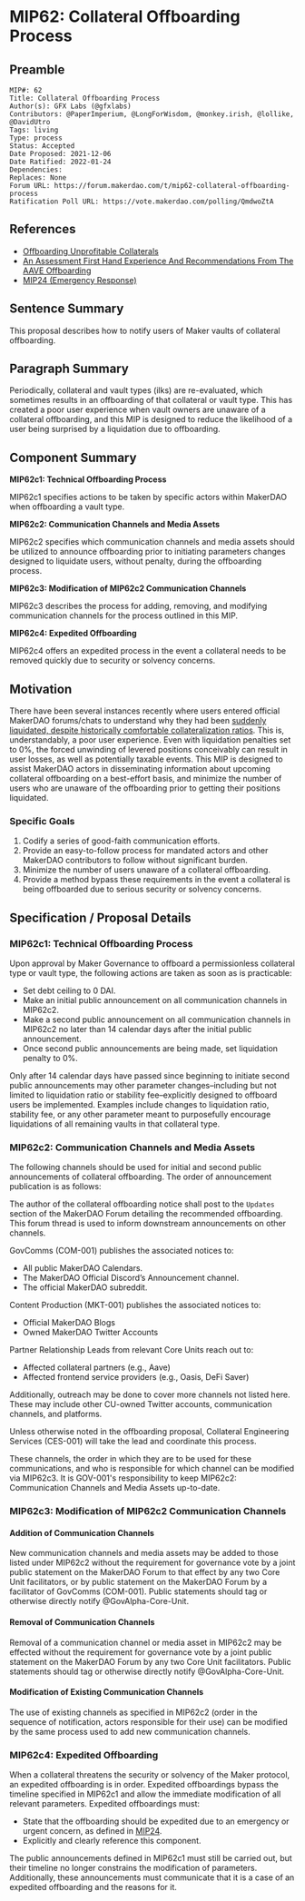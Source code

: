 # MIP62: Collateral Offboarding Process

## Preamble

```
MIP#: 62
Title: Collateral Offboarding Process
Author(s): GFX Labs (@gfxlabs)
Contributors: @PaperImperium, @LongForWisdom, @monkey.irish, @lollike, @DavidUtro
Tags: living
Type: process
Status: Accepted
Date Proposed: 2021-12-06
Date Ratified: 2022-01-24
Dependencies:
Replaces: None
Forum URL: https://forum.makerdao.com/t/mip62-collateral-offboarding-process
Ratification Poll URL: https://vote.makerdao.com/polling/QmdwoZtA
```

## References

* [Offboarding Unprofitable Collaterals](https://forum.makerdao.com/t/offboarding-unprofitable-collaterals/9785)
* [An Assessment First Hand Experience And Recommendations From The AAVE Offboarding](https://forum.makerdao.com/t/an-assessment-first-hand-experience-and-recommendations-from-the-aave-offboarding/11836)
* [MIP24 (Emergency Response)](https://mips.makerdao.com/mips/details/MIP24)

## Sentence Summary

This proposal describes how to notify users of Maker vaults of collateral offboarding.

## Paragraph Summary

Periodically, collateral and vault types (ilks) are re-evaluated, which sometimes results in an offboarding of that collateral or vault type. This has created a poor user experience when vault owners are unaware of a collateral offboarding, and this MIP is designed to reduce the likelihood of a user being surprised by a liquidation due to offboarding.

## Component Summary

**MIP62c1: Technical Offboarding Process**

MIP62c1 specifies actions to be taken by specific actors within MakerDAO when offboarding a vault type.

**MIP62c2: Communication Channels and Media Assets**

MIP62c2 specifies which communication channels and media assets should be utilized to announce offboarding prior to initiating parameters changes designed to liquidate users, without penalty, during the offboarding process.

**MIP62c3: Modification of MIP62c2 Communication Channels**

MIP62c3 describes the process for adding, removing, and modifying communication channels for the process outlined in this MIP.

**MIP62c4: Expedited Offboarding**

MIP62c4 offers an expedited process in the event a collateral needs to be removed quickly due to security or solvency concerns.

## Motivation

There have been several instances recently where users entered official MakerDAO forums/chats to understand why they had been [suddenly liquidated, despite historically comfortable collateralization ratios](https://forum.makerdao.com/t/an-assessment-first-hand-experience-and-recommendations-from-the-aave-offboarding/11836). This is, understandably, a poor user experience. Even with liquidation penalties set to 0%, the forced unwinding of levered positions conceivably can result in user losses, as well as potentially taxable events. This MIP is designed to assist MakerDAO actors in disseminating information about upcoming collateral offboarding on a best-effort basis, and minimize the number of users who are unaware of the offboarding prior to getting their positions liquidated.

### Specific Goals

1. Codify a series of good-faith communication efforts.
2. Provide an easy-to-follow process for mandated actors and other MakerDAO contributors to follow without significant burden.
3. Minimize the number of users unaware of a collateral offboarding.
4. Provide a method bypass these requirements in the event a collateral is being offboarded due to serious security or solvency concerns.

## Specification / Proposal Details

### MIP62c1: Technical Offboarding Process

Upon approval by Maker Governance to offboard a permissionless collateral type or vault type, the following actions are taken as soon as is practicable:

- Set debt ceiling to 0 DAI.
- Make an initial public announcement on all communication channels in MIP62c2.
- Make a second public announcement on all communication channels in MIP62c2 no later than 14 calendar days after the initial public announcement.
- Once second public announcements are being made, set liquidation penalty to 0%.

Only after 14 calendar days have passed since beginning to initiate second public announcements may other parameter changes–including but not limited to liquidation ratio or stability fee–explicitly designed to offboard users be implemented. Examples include changes to liquidation ratio, stability fee, or any other parameter meant to purposefully encourage liquidations of all remaining vaults in that collateral type.

### MIP62c2: Communication Channels and Media Assets

The following channels should be used for initial and second public announcements of collateral offboarding. The order of announcement publication is as follows:

The author of the collateral offboarding notice shall post to the `Updates` section of the MakerDAO Forum detailing the recommended offboarding. This forum thread is used to inform downstream announcements on other channels.

GovComms (COM-001) publishes the associated notices to:

- All public MakerDAO Calendars.
- The MakerDAO Official Discord’s Announcement channel.
- The official MakerDAO subreddit.

Content Production (MKT-001) publishes the associated notices to:

- Official MakerDAO Blogs
- Owned MakerDAO Twitter Accounts

Partner Relationship Leads from relevant Core Units reach out to:

- Affected collateral partners (e.g., Aave)
- Affected frontend service providers (e.g., Oasis, DeFi Saver)

Additionally, outreach may be done to cover more channels not listed here. These may include other CU-owned Twitter accounts, communication channels, and platforms.

Unless otherwise noted in the offboarding proposal, Collateral Engineering Services (CES-001) will take the lead and coordinate this process.

These channels, the order in which they are to be used for these communications, and who is responsible for which channel can be modified via MIP62c3. It is GOV-001's responsibility to keep MIP62c2: Communication Channels and Media Assets up-to-date.

### MIP62c3: Modification of MIP62c2 Communication Channels

#### Addition of Communication Channels

New communication channels and media assets may be added to those listed under MIP62c2 without the requirement for governance vote by a joint public statement on the MakerDAO Forum to that effect by any two Core Unit facilitators, or by public statement on the MakerDAO Forum by a facilitator of GovComms (COM-001). Public statements should tag or otherwise directly notify @GovAlpha-Core-Unit.

#### Removal of Communication Channels

Removal of a communication channel or media asset in MIP62c2 may be effected without the requirement for governance vote by a joint public statement on the MakerDAO Forum by any two Core Unit facilitators. Public statements should tag or otherwise directly notify @GovAlpha-Core-Unit.

#### Modification of Existing Communication Channels

The use of existing channels as specified in MIP62c2 (order in the sequence of notification, actors responsible for their use) can be modified by the same process used to add new communication channels.

### MIP62c4: Expedited Offboarding

When a collateral threatens the security or solvency of the Maker protocol, an expedited offboarding is in order. Expedited offboardings bypass the timeline specified in MIP62c1 and allow the immediate modification of all relevant parameters. Expedited offboardings must:

- State that the offboarding should be expedited due to an emergency or urgent concern, as defined in [MIP24](https://github.com/makerdao/mips/blob/master/MIP24/mip24.md).
- Explicitly and clearly reference this component.

The public announcements defined in MIP62c1 must still be carried out, but their timeline no longer constrains the modification of parameters. Additionally, these announcements must communicate that it is a case of an expedited offboarding and the reasons for it.
